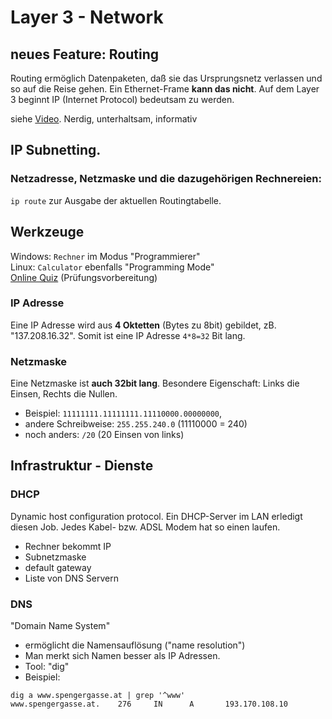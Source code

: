 # Layer 3 - Network

## neues Feature: Routing

Routing ermöglich Datenpaketen, daß sie das Ursprungsnetz verlassen und so auf die Reise gehen. Ein Ethernet-Frame **kann das nicht**. Auf dem Layer 3 beginnt IP (Internet Protocol) bedeutsam zu werden.

siehe [Video](https://youtu.be/qJsjizuuDB4). Nerdig, unterhaltsam, informativ

## IP Subnetting.

### Netzadresse, Netzmaske und die dazugehörigen Rechnereien:

`ip route` zur Ausgabe der aktuellen Routingtabelle.

## Werkzeuge
Windows: `Rechner` im Modus "Programmierer"  
Linux: `Calculator` ebenfalls "Programming Mode"  
[Online Quiz](https://www.2cram.com/online-subnet-quiz) (Prüfungsvorbereitung)  

### IP Adresse
Eine IP Adresse wird aus **4 Oktetten** (Bytes zu 8bit) gebildet, zB. "137.208.16.32". Somit ist eine IP Adresse `4*8=32` Bit lang.

### Netzmaske
Eine Netzmaske ist **auch 32bit lang**. Besondere Eigenschaft: Links die Einsen, Rechts die Nullen.  
- Beispiel: `11111111.11111111.11110000.00000000`,  
- andere Schreibweise: `255.255.240.0` (11110000 = 240)  
- noch anders: `/20` (20 Einsen von links)

## Infrastruktur - Dienste

### DHCP
Dynamic host configuration protocol. Ein DHCP-Server im LAN erledigt diesen Job. Jedes Kabel- bzw. ADSL Modem hat so einen laufen.
- Rechner bekommt IP
- Subnetzmaske
- default gateway
- Liste von DNS Servern

### DNS
"Domain Name System"
- ermöglicht die Namensauflösung ("name resolution")
- Man merkt sich Namen besser als IP Adressen.
- Tool: "dig"
- Beispiel:
```
dig a www.spengergasse.at | grep '^www'
www.spengergasse.at.    276     IN      A       193.170.108.10
```
